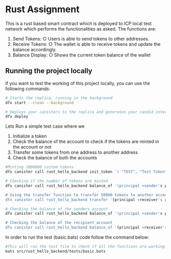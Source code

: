 # Rust Assignment

This is a rust based smart contract which is deployed to ICP local test network which performs the functionalities as asked.
The functions are:
1. Send Tokens:
○ Users is able to send tokens to other addresses.
2. Receive Tokens:
○ The wallet is able to receive tokens and update the balance
accordingly.
3. Balance Display:
○ Shows the current token balance of the wallet


## Running the project locally

If you want to test the working of this project locally, you can use the following commands:

```bash
# Starts the replica, running in the background
dfx start --clean --background

# Deploys your canisters to the replica and generates your candid interface
dfx deploy

```

Lets Run a simple test case where we
1) Initialize a token
2) Check the balance of the account to check if the tokens are minted in the account or not
3) Transfer some tokens from one address to another address
4) Check the balance of both the accounts
```bash
#Minting 1000000 custom tokens 
dfx canister call rust_hello_backend init_token '( "TEST", "Test Token", 1000000, 8 )'

# Checking if the number of tokens are minted
dfx canister call rust_hello_backend balance_of '(principal <sender's principal ID>)'

# Using the transfer function to transfer 50000 tokens to another account
dfx canister call rust_hello_backend transfer '(principal <receiver's principal ID>, 50000)'

# Checking the balance of the senders account
dfx canister call rust_hello_backend balance_of '(principal <sender's principal ID>)'

# Checking the balance of the recipient account
dfx canister call rust_hello_backend balance_of '(principal <receiver's principal ID>)'

```

In order to run the test (basic.bats) code follow the command below:

```bash
#This will run the test file to check if all the functions are working as expected or not
bats src/rust_hello_backend/tests/basic.bats
```
